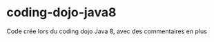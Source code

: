 coding-dojo-java8
=================

Code crée lors du coding dojo Java 8, avec des commentaires en plus

